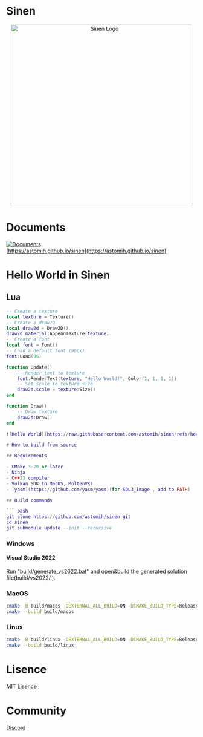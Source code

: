 # Sinen

<p align="center"><a href="https://astomih.github.io/sinen"><img src="https://raw.githubusercontent.com/astomih/sinen/main/docs/logo/logo_bg_white.png" width="480" alt="Sinen Logo"></a></p>  

# Documents

[![Documents](https://github.com/astomih/sinen/actions/workflows/documents.yml/badge.svg)](https://github.com/astomih/sinen/actions/workflows/documents.yml)  
[https://astomih.github.io/sinen](https://astomih.github.io/sinen)


# Hello World in Sinen
## Lua
``` lua
-- Create a texture
local texture = Texture()
-- Create a draw2D
local draw2d = Draw2D()
draw2d.material:AppendTexture(texture)
-- Create a font
local font = Font()
-- Load a default font (96px)
font:Load(96)

function Update()
    -- Render text to texture
    font:RenderText(texture, "Hello World!", Color(1, 1, 1, 1))
    -- Set scale to texture size
    draw2d.scale = texture:Size()
end

function Draw()
    -- Draw texture
    draw2d:Draw()
end

![Hello World](https://raw.githubusercontent.com/astomih/sinen/refs/heads/main/examples/screenshot/01.png)

# How to build from source

## Requirements

- CMake 3.20 or later
- Ninja
- C++23 compiler
- Vulkan SDK(In MacOS, MoltenVK)
- [yasm](https://github.com/yasm/yasm)(for SDL3_Image , add to PATH)

## Build commands

``` bash
git clone https://github.com/astomih/sinen.git
cd sinen
git submodule update --init --recursive
```

### Windows

#### Visual Studio 2022

Run "build/generate_vs2022.bat" and open&build the generated solution file(build/vs2022/.).

### MacOS

``` bash
cmake -B build/macos -DEXTERNAL_ALL_BUILD=ON -DCMAKE_BUILD_TYPE=Release
cmake --build build/macos
```

### Linux

``` bash
cmake -B build/linux -DEXTERNAL_ALL_BUILD=ON -DCMAKE_BUILD_TYPE=Release
cmake --build build/linux
```

# Lisence
MIT Lisence

# Community
[Discord](https://discord.gg/7U7VDwWjfy)